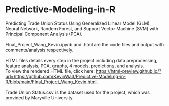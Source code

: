 # Predictive-Modeling-in-R
Predicting Trade Union Status Using Generalized Linear Model (GLM), Neural Network, Random Forest, and Support Vector Machine (SVM) with Principal Component Analysis (PCA).<br /><br />
FInal_Project_Wang_Kevin.ipynb and .html are the code files and output with comments/analysis respectively. <br /><br />
HTML files details every step in the project including data preprocessing, feature analysis, PCA, graphs, 4 models, predictions, and analysis. <br />
To view the rendered HTML file, click here: https://html-preview.github.io/?url=https://github.com/KevinWa3/Predictive-Modeling-in-R/blob/main/FInal_Project_Wang_Kevin.html. <br /><br />
Trade Union Status.csv is the dataset used for the project, which was provided by Maryville University. <br />

